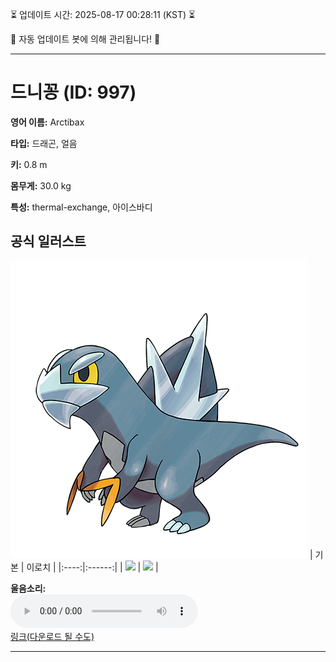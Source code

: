 
⏳ 업데이트 시간: 2025-08-17 00:28:11 (KST) ⏳

🤖 자동 업데이트 봇에 의해 관리됩니다! 🤖

---

# 드니꽁 (ID: 997)
**영어 이름:** Arctibax

**타입:** 드래곤, 얼음

**키:** 0.8 m

**몸무게:** 30.0 kg

**특성:** thermal-exchange, 아이스바디

## 공식 일러스트
![](https://raw.githubusercontent.com/PokeAPI/sprites/master/sprites/pokemon/other/official-artwork/997.png)
| 기본 | 이로치 |
|:----:|:------:|
| <img src="http://play.pokemonshowdown.com/sprites/ani/arctibax.gif" width="200"> | <img src="http://play.pokemonshowdown.com/sprites/ani-shiny/arctibax.gif" width="200"> |

**울음소리:**<br><audio controls src="https://raw.githubusercontent.com/PokeAPI/cries/main/cries/pokemon/latest/997.ogg"></audio><br> [링크(다운로드 될 수도)](https://raw.githubusercontent.com/PokeAPI/cries/main/cries/pokemon/latest/997.ogg)


---
